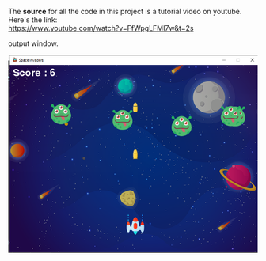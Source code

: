 The **source** for all the code in this project is a tutorial video on youtube. Here's the link:  
https://www.youtube.com/watch?v=FfWpgLFMI7w&t=2s  

output window. 
  
![](https://github.com/jayanthvarma134/Fun-Panrom/blob/master/pygame_projects/space_invaders/output.png)
